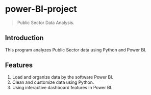 # power-BI-project

> Public Sector Data Analysis.

## Introduction

This program analyzes Public Sector data using Python and Power BI.

## Features

1. Load and organize data by the software Power BI.
2. Clean and customize data using Python.
3. Using interactive dashboard features in Power BI.
